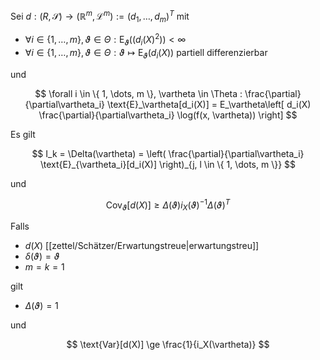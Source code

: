 Sei $d : (R, \mathscr{S}) \to (\mathbb{R}^m, \mathcal{L}^m) := (d_1, \dots, d_m)^T$ mit
- $\forall i \in \{ 1, \dots, m \}, \vartheta \in \Theta : \text{E}_\vartheta((d_i(X)^2)) \lt \infty$
- $\forall i \in \{ 1, \dots, m \}, \vartheta \in \Theta : \vartheta \mapsto \text{E}_\vartheta(d_i(X))$ partiell differenzierbar

und

$$
	\forall i \in \{ 1, \dots, m \}, \vartheta \in \Theta : \frac{\partial}{\partial\vartheta_i} \text{E}_\vartheta[d_i(X)] = E_\vartheta\left[ d_i(X) \frac{\partial}{\partial\vartheta_i} \log(f(x, \vartheta)) \right]
$$

Es gilt

$$
	I_k = \Delta(\vartheta) = \left( \frac{\partial}{\partial\vartheta_i} \text{E}_{\vartheta_i}[d_i(X)] \right)_{j, l \in \{ 1, \dots, m \}}
$$

und

$$
	\text{Cov}_\vartheta[d(X)] \ge \Delta(\vartheta)i_X(\vartheta)^{-1}\Delta(\vartheta)^T
$$

Falls
- $d(X)$ [[zettel/Schätzer/Erwartungstreue|erwartungstreu]]
- $\delta(\vartheta) = \vartheta$
- $m = k = 1$

gilt

- $\Delta(\vartheta) = 1$

und

$$
	\text{Var}[d(X)] \ge \frac{1}{i_X(\vartheta)}
$$